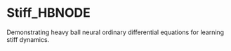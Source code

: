 # Stiff_HBNODE
Demonstrating heavy ball neural ordinary differential equations for learning stiff dynamics.
